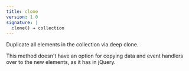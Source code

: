 ```yaml
---
title: clone
version: 1.0
signature: |
  clone() ⇒ collection
---
```


Duplicate all elements in the collection via deep clone.

<p class="compat">
  This method doesn't have an option for copying data and event handlers over to
  the new elements, as it has in jQuery.
</p>
